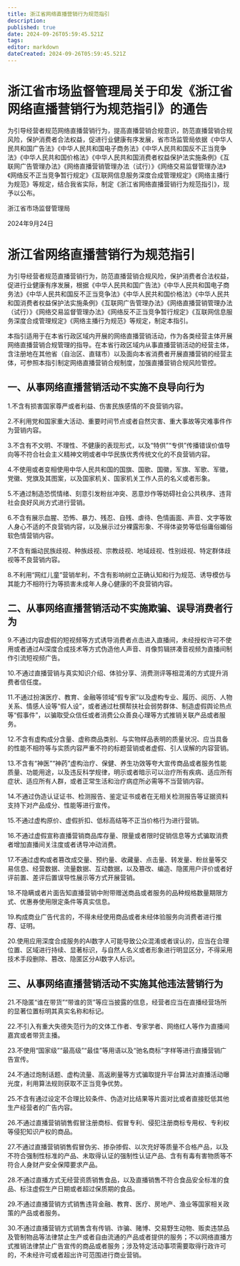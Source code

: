 ```yaml
---
title: 浙江省网络直播营销行为规范指引
description: 
published: true
date: 2024-09-26T05:59:45.521Z
tags: 
editor: markdown
dateCreated: 2024-09-26T05:59:45.521Z
---
```


# 浙江省市场监督管理局关于印发《浙江省网络直播营销行为规范指引》的通告
为引导经营者规范网络直播营销行为，提高直播营销合规意识，防范直播营销合规风险，保护消费者合法权益，促进行业健康有序发展，省市场监管局依据《中华人民共和国广告法》《中华人民共和国电子商务法》《中华人民共和国反不正当竞争法》《中华人民共和国价格法》《中华人民共和国消费者权益保护法实施条例》《互联网广告管理办法》《网络直播营销管理办法（试行）》《网络交易监督管理办法》《网络反不正当竞争暂行规定》《互联网信息服务深度合成管理规定》《网络主播行为规范》等规定，结合我省实际，制定《浙江省网络直播营销行为规范指引》，现予以公布。

浙江省市场监督管理局

2024年9月24日

# 浙江省网络直播营销行为规范指引

为引导经营者规范直播营销行为，防范直播营销合规风险，保护消费者合法权益，促进行业健康有序发展，根据《中华人民共和国广告法》《中华人民共和国电子商务法》《中华人民共和国反不正当竞争法》《中华人民共和国价格法》《中华人民共和国消费者权益保护法实施条例》《互联网广告管理办法》《网络直播营销管理办法（试行）》《网络交易监督管理办法》《网络反不正当竞争暂行规定》《互联网信息服务深度合成管理规定》《网络主播行为规范》等规定，制定本指引。

本指引适用于在本省行政区域内开展的网络直播营销活动，作为各类经营主体开展网络直播营销合规管理的指导。在本省行政区域内从事直播营销活动的经营主体，含注册地在其他省（自治区、直辖市）以及面向本省消费者开展直播营销的经营主体，可参照本指引制定网络直播营销合规制度，加强直播营销合规风险管控。

## 一、从事网络直播营销活动不实施不良导向行为

1.不含有损害国家尊严或者利益、伤害民族感情的不良营销内容。

2.不利用党和国家重大活动、重要时间节点或者自然灾害、重大事故等灾难事件作为营销内容。

3.不含有不文明、不理性、不健康的表现形式，以及“特供”“专供”传播错误价值导向等不符合社会主义精神文明或者中华民族优秀传统文化的不良营销内容。

4.不使用或者变相使用中华人民共和国的国旗、国歌、国徽，军旗、军歌、军徽，党徽、党旗及其图案，以及国家机关、国家机关工作人员的名义或者形象。

5.不通过制造恐慌情绪、刻意引发粉丝冲突、恶意炒作等妨碍社会公共秩序、违背社会良好风尚方式进行营销。

6.不含有展示血腥、恐怖、暴力、残忍、自残、虐待、色情画面、声音、文字等致人身心不适的不良营销内容，以及展示过分裸露形象、不得体姿势等低俗庸俗媚俗软色情营销内容。

7.不含有煽动民族歧视、种族歧视、宗教歧视、地域歧视、性别歧视、特定群体歧视等不良营销内容。

8.不利用“网红儿童”营销牟利，不含有影响树立正确认知和行为规范、诱导模仿与其能力不相符行为等损害未成年人身心健康的不良营销内容。

## 二、从事网络直播营销活动不实施欺骗、误导消费者行为

9.不通过内容虚假的短视频等方式诱导消费者点击进入直播间，未经授权许可不使用或者通过AI深度合成技术等方式伪造他人声音、肖像剪辑拼凑音视频为直播间制作引流短视频广告。

10.不通过直播营销与真实知识介绍、体验分享、消费测评等相混淆的方式提升消费者信任度。

11.不通过扮演医疗、教育、金融等领域“假专家”以及虚构专业、履历、阅历、人物关系、情感人设等“假人设”，或者通过杜撰帮扶社会弱势群体、制造虚假舆论热点等“假事件”，以骗取受众信任或者消费公众善良心理等方式推销关联产品或者服务。

12.不含有虚构成分含量、虚称商品类别、与实物样品表明的质量状况、应当具备的性能不相符等与实质内容严重不符的标题营销或者虚假、引人误解的内容营销。

13.不含有“神医”“神药”虚构治疗、保健、养生功效等夸大宣传商品或者服务性能质量、功能用途，以及违反科学规律，明示或者暗示可以治疗所有疾病、适应所有症状、适应所有人群，或者正常生活和治疗病症所必需等不当营销内容。

14.不通过伪造认证证书、检测报告、鉴定证书或者在无相关检测报告等证据资料支持下对产品成分、性能等进行宣传。

15.不通过虚构原价、虚假折扣、低标高结等不正当价格行为进行营销。

16.不通过虚假宣称直播营销商品库存量、限量或者限时促销信息等方式骗取消费者增加直播间关注度或者诱导冲动消费。

17.不通过虚构或者篡改成交量、预约量、收藏量、点击量、转发量、粉丝量等交易信息、经营数据、流量数据、互动数据，以及篡改、编造、隐匿用户评价或者好评前置、差评后置误导性展示等方式开展营销。

18.不隐瞒或者片面告知直播营销中附带赠送商品或者服务的品种规格数量期限方式、优惠券使用限定条件等真实信息。

19.构成商业广告代言的，不得未经使用商品或者未经体验服务向消费者进行推荐、证明。

20.使用应用深度合成服务的AI数字人可能导致公众混淆或者误认的，应当在合理位置、区域进行持续、显著标识，与自然人名义或者形象进行明显区分，不得采用技术手段删除、篡改、隐匿区分AI数字人标识。

## 三、从事网络直播营销活动不实施其他违法营销行为

21.不隐匿“谁在带货”“带谁的货”等应当披露的信息，经营者应当在直播经营场所的显著位置标明其真实名称和标记。

22.不引入有重大失德失范行为的文体工作者、专家学者、网络红人等作为直播间嘉宾或者带货主播。

23.不使用“国家级”“最高级”“最佳”等用语以及“驰名商标”字样等进行直播营销广告宣传。

24.不通过炮制话题、虚构流量、高返刷量等方式骗取提升平台算法对直播活动曝光度，利用算法规则获取不正当竞争优势。

25.不含有通过设定不合理比较条件、伪造对比结果等片面对比或者直接贬低其他生产经营者的广告内容。

26.不通过直播营销销售假冒注册商标、假冒专利、侵犯注册商标专用权、专利权等侵犯知识产权的商品。

27.不通过直播营销销售假冒伪劣、掺杂掺假、以次充好等质量不合格产品，以及不符合强制性标准的产品、未取得认证的强制性认证产品、含有有毒有害物质等不符合人身财产安全保障要求产品。

28.不通过直播方式无经营资质销售食品，以及直播销售不符合食品安全标准的食品、标注虚假生产日期或者超过保质期的食品。

29.不通过直播营销方式销售违背金融、教育、医疗、房地产、渔业等国家相关政策的产品或者服务。

30.不通过直播营销方式销售含有传销、诈骗、赌博、交易野生动物、贩卖违禁品及管制物品等法律禁止生产或者自由流通的产品或者提供的服务；不以网络直播方式推销法律禁止广告宣传的商品或者服务；涉及特定活动事项需要取得行政许可的，不未经许可或者超出许可范围进行商业营销。